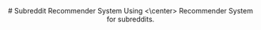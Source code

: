 <center># Subreddit Recommender System Using <Recommender Algorithm><\center>
Recommender System for subreddits.
